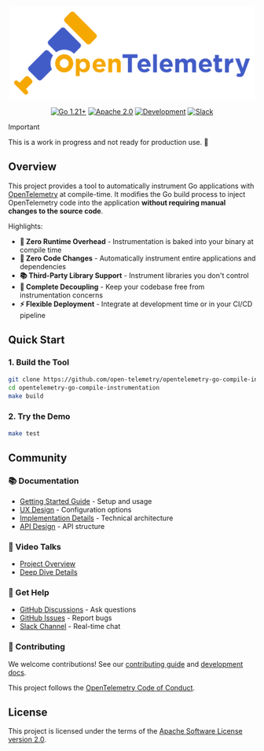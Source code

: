 <div align="center">
  <img src="./docs/assets/otel-logo.png" alt="OpenTelemetry Logo" width="500">

[![Go 1.21+](https://img.shields.io/badge/Go-1.21%2B-4A90E2?style=flat&logo=go)](https://golang.org/)
[![Apache 2.0](https://img.shields.io/badge/License-Apache%202.0-4A90E2?style=flat&logo=apache)](https://opensource.org/licenses/Apache-2.0)
[![Development](https://img.shields.io/badge/Status-Development-FF6B35?style=flat&logo=github)](https://github.com/open-telemetry/opentelemetry-go-compile-instrumentation)
[![Slack](https://img.shields.io/badge/Slack-CNCF-FF6B35?style=flat&logo=slack)](https://cloud-native.slack.com/archives/C088D8GSSSF)

</div>

> [!IMPORTANT]
> This is a work in progress and not ready for production use. 🚨

## Overview

This project provides a tool to automatically instrument Go applications with [OpenTelemetry](https://opentelemetry.io/) at compile-time.
It modifies the Go build process to inject OpenTelemetry code into the application **without requiring manual changes to the source code**.

Highlights:

- **🚀 Zero Runtime Overhead** - Instrumentation is baked into your binary at compile time
- **🔧 Zero Code Changes** - Automatically instrument entire applications and dependencies
- **📚 Third-Party Library Support** - Instrument libraries you don't control
- **🎯 Complete Decoupling** - Keep your codebase free from instrumentation concerns
- **⚡ Flexible Deployment** - Integrate at development time or in your CI/CD pipeline

## Quick Start

### 1. Build the Tool

```bash
git clone https://github.com/open-telemetry/opentelemetry-go-compile-instrumentation.git
cd opentelemetry-go-compile-instrumentation
make build
```

### 2. Try the Demo

```bash
make test
```

## Community

### 📚 Documentation

- [Getting Started Guide](./docs/getting-started.md) - Setup and usage
- [UX Design](./docs/ux-design.md) - Configuration options
- [Implementation Details](./docs/implementation.md) - Technical architecture
- [API Design](./docs/api-design-and-project-structure.md) - API structure

### 🎥 Video Talks

- [Project Overview](https://www.youtube.com/watch?v=xEsVOhBdlZY)
- [Deep Dive Details](https://www.youtube.com/watch?v=8Rw-fVEjihw&list=PLDWZ5uzn69ewrYyHTNrXlrWVDjLiOX0Yb&index=19)

### 💬 Get Help

- [GitHub Discussions](https://github.com/open-telemetry/opentelemetry-go-compile-instrumentation/discussions) - Ask questions
- [GitHub Issues](https://github.com/open-telemetry/opentelemetry-go-compile-instrumentation/issues) - Report bugs
- [Slack Channel](https://cloud-native.slack.com/archives/C088D8GSSSF) - Real-time chat

### 🤝 Contributing

We welcome contributions! See our [contributing guide](CONTRIBUTING.md) and [development docs](./docs/developing.md).

This project follows the [OpenTelemetry Code of Conduct](https://github.com/open-telemetry/community/blob/main/code-of-conduct.md).

## License

This project is licensed under the terms of the [Apache Software License version 2.0](./LICENSE).
